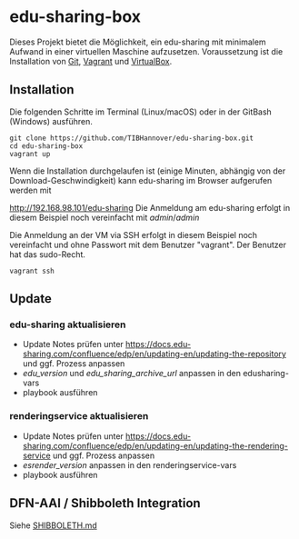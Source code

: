 # edu-sharing-box


Dieses Projekt bietet die Möglichkeit, ein edu-sharing mit minimalem Aufwand in einer virtuellen Maschine aufzusetzen. Voraussetzung ist die Installation von
[Git](https://git-scm.com/downloads),  [Vagrant](https://www.vagrantup.com/downloads.html) und [VirtualBox](https://www.virtualbox.org/wiki/Downloads).

## Installation

Die folgenden Schritte im Terminal (Linux/macOS) oder in der GitBash (Windows) ausführen.
```
git clone https://github.com/TIBHannover/edu-sharing-box.git
cd edu-sharing-box
vagrant up
```
Wenn die Installation durchgelaufen ist (einige Minuten, abhängig von der Download-Geschwindigkeit) kann edu-sharing im Browser aufgerufen werden mit

<http://192.168.98.101/edu-sharing>
Die Anmeldung am edu-sharing erfolgt in diesem Beispiel noch vereinfacht mit _admin_/_admin_

Die Anmeldung an der VM via SSH erfolgt in diesem Beispiel noch vereinfacht und ohne Passwort mit dem Benutzer "vagrant". Der Benutzer hat das sudo-Recht.
```
vagrant ssh
```

## Update

### edu-sharing aktualisieren

* Update Notes prüfen unter https://docs.edu-sharing.com/confluence/edp/en/updating-en/updating-the-repository und ggf. Prozess anpassen
* *edu_version* und *edu_sharing_archive_url* anpassen in den edusharing-vars
* playbook ausführen

### renderingservice aktualisieren

* Update Notes prüfen unter https://docs.edu-sharing.com/confluence/edp/en/updating-en/updating-the-rendering-service und ggf. Prozess anpassen
* *esrender_version* anpassen in den renderingservice-vars
* playbook ausführen

## DFN-AAI / Shibboleth Integration

Siehe [SHIBBOLETH.md](SHIBBOLETH.md)
